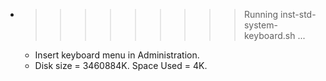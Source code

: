 * >>>>>>>>> Running inst-std-system-keyboard.sh ...
  * Insert keyboard menu in Administration.
  * Disk size = 3460884K. Space Used = 4K.
